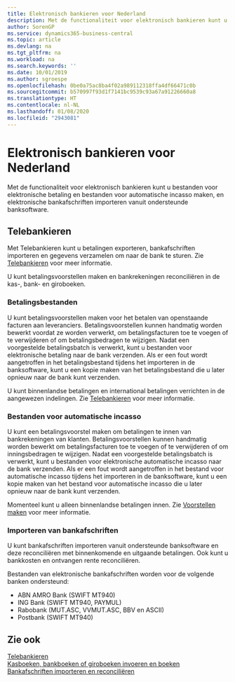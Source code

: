 ```yaml
---
title: Elektronisch bankieren voor Nederland
description: Met de functionaliteit voor elektronisch bankieren kunt u bestanden voor elektronische betaling en bestanden voor automatische incasso maken, en elektronische bankafschriften importeren vanuit ondersteunde banksoftware.
author: SorenGP
ms.service: dynamics365-business-central
ms.topic: article
ms.devlang: na
ms.tgt_pltfrm: na
ms.workload: na
ms.search.keywords: ''
ms.date: 10/01/2019
ms.author: sgroespe
ms.openlocfilehash: 0be0a75ac8ba4f02a989112318ffa4df66471c0b
ms.sourcegitcommit: b570997f93d1f7141bc9539c93a67a91226660a8
ms.translationtype: HT
ms.contentlocale: nl-NL
ms.lasthandoff: 01/08/2020
ms.locfileid: "2943081"
---
```

# <a name="dutch-electronic-banking"></a>Elektronisch bankieren voor Nederland
Met de functionaliteit voor elektronisch bankieren kunt u bestanden voor elektronische betaling en bestanden voor automatische incasso maken, en elektronische bankafschriften importeren vanuit ondersteunde banksoftware.  

## <a name="telebanking"></a>Telebankieren  
Met Telebankieren kunt u betalingen exporteren, bankafschriften importeren en gegevens verzamelen om naar de bank te sturen. Zie [Telebankieren](telebanking.md) voor meer informatie.  

U kunt betalingsvoorstellen maken en bankrekeningen reconciliëren in de kas-, bank- en giroboeken.  

### <a name="payment-files"></a>Betalingsbestanden  
U kunt betalingsvoorstellen maken voor het betalen van openstaande facturen aan leveranciers. Betalingsvoorstellen kunnen handmatig worden bewerkt voordat ze worden verwerkt, om betalingsfacturen toe te voegen of te verwijderen of om betalingsbedragen te wijzigen. Nadat een voorgestelde betalingsbatch is verwerkt, kunt u bestanden voor elektronische betaling naar de bank verzenden. Als er een fout wordt aangetroffen in het betalingsbestand tijdens het importeren in de banksoftware, kunt u een kopie maken van het betalingsbestand die u later opnieuw naar de bank kunt verzenden.  

U kunt binnenlandse betalingen en international betalingen verrichten in de aangewezen indelingen. Zie [Telebankieren](telebanking.md) voor meer informatie.  

### <a name="direct-debit-files"></a>Bestanden voor automatische incasso  
U kunt een betalingsvoorstel maken om betalingen te innen van bankrekeningen van klanten. Betalingsvoorstellen kunnen handmatig worden bewerkt om betalingsfacturen toe te voegen of te verwijderen of om inningsbedragen te wijzigen. Nadat een voorgestelde betalingsbatch is verwerkt, kunt u bestanden voor elektronische automatische incasso naar de bank verzenden. Als er een fout wordt aangetroffen in het bestand voor automatische incasso tijdens het importeren in de banksoftware, kunt u een kopie maken van het bestand voor automatische incasso die u later opnieuw naar de bank kunt verzenden.  

Momenteel kunt u alleen binnenlandse betalingen innen. Zie [Voorstellen maken](how-to-create-proposals.md) voor meer informatie.  

### <a name="bank-statement-import"></a>Importeren van bankafschriften  
U kunt bankafschriften importeren vanuit ondersteunde banksoftware en deze reconciliëren met binnenkomende en uitgaande betalingen. Ook kunt u bankkosten en ontvangen rente reconciliëren.  

Bestanden van elektronische bankafschriften worden voor de volgende banken ondersteund:  

- ABN AMRO Bank \(SWIFT MT940\)  
- ING Bank \(SWIFT MT940, PAYMUL\)  
- Rabobank \(MUT.ASC, VVMUT.ASC, BBV en ASCII\)  
- Postbank \(SWIFT MT940\)  

## <a name="see-also"></a>Zie ook  
[Telebankieren](telebanking.md)   
[Kasboeken, bankboeken of giroboeken invoeren en boeken](how-to-enter-and-post-cash-and-bank-or-giro-journals.md)     
[Bankafschriften importeren en reconciliëren](how-to-import-and-reconcile-bank-statements.md)
